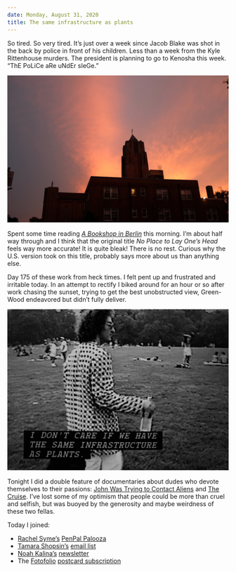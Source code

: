 ```yaml
---
date: Monday, August 31, 2020
title: The same infrastructure as plants
---
```


So tired. So very tired. It’s just over a week since Jacob Blake was shot in the back by police in front of his children. Less than a week from the Kyle Rittenhouse murders. The president is planning to go to Kenosha this week. “ThE PoLiCe aRe uNdEr sIeGe.”

![A wild sunset over Brooklyn](DSCF9057.jpeg)

Spent some time reading [_A Bookshop in Berlin_](https://www.simonandschuster.com/books/A-Bookshop-in-Berlin/Francoise-Frenkel/9781501199851) this morning. I’m about half way through and I think that the original title _No Place to Lay One’s Head_ feels way more accurate! It is quite bleak! There is no rest. Curious why the U.S. version took on this title, probably says more about us than anything else.

Day 175 of these work from heck times. I felt pent up and frustrated and irritable today. In an attempt to rectify I biked around for an hour or so after work chasing the sunset, trying to get the best unobstructed view, Green-Wood endeavored but didn’t fully deliver.

![Timothy Levitch in The Cruise](R0050824.jpeg)

Tonight I did a double feature of documentaries about dudes who devote themselves to their passions: [‎John Was Trying to Contact Aliens](https://letterboxd.com/film/john-was-trying-to-contact-aliens/) and [‎The Cruise](https://letterboxd.com/film/the-cruise/). I’ve lost some of my optimism that people could be more than cruel and selfish, but was buoyed by the generosity and maybe weirdness of these two fellas.

Today I joined:

* [Rachel Syme’s](http://www.rachelsyme.com/) [PenPal Palooza](https://www.elfster.com/gift-exchanges/de5bbe31-5d99-4411-9c80-a29c4b33abd1/?join=zgu1)
* [Tamara Shopsin’s](https://tamarashopsin.com/) [email list](https://us14.campaign-archive.com/home/?u=02786b3ce6d8524a9e7027cfd&id=953a9ac785)
* [Noah Kalina’s](http://noahkalina.com/) [newsletter](https://mailchi.mp/6068da7c609b/noahkalina)
* The [Fotofolio](http://fotofolio.com/) [postcard subscription](https://www.fotofolioshop.com/shop/subscription-hjy5e)
